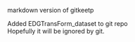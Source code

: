 markdown version of gitkeetp

Added EDGTransForm_dataset to git repo  
Hopefully it will be ignored by git.  